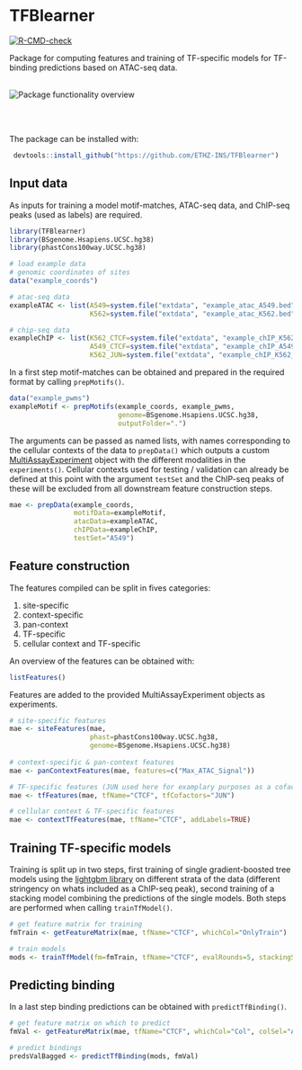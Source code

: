 # TFBlearner

 [![R-CMD-check](https://github.com/ETHZ-INS/TFBlearner/actions/workflows/r_cmd_check.yaml/badge.svg)](https://github.com/ETHZ-INS/TFBlearner/actions/workflows/r_cmd_check.yaml)
 
Package for computing features and training of TF-specific models for TF-binding predictions based on ATAC-seq data.
<br />
<br />

![*Package functionality overview*](./schemes/overview_small.png)   

<br />
<br />
     

 The package can be installed with: 

``` r
 devtools::install_github("https://github.com/ETHZ-INS/TFBlearner")
```

## Input data

As inputs for training a model motif-matches, ATAC-seq data, and ChIP-seq peaks (used as labels) are required.

``` r
library(TFBlearner)
library(BSgenome.Hsapiens.UCSC.hg38)
library(phastCons100way.UCSC.hg38)

# load example data
# genomic coordinates of sites
data("example_coords")

# atac-seq data
exampleATAC <- list(A549=system.file("extdata", "example_atac_A549.bed", package = "TFBlearner"),
                    K562=system.file("extdata", "example_atac_K562.bed", package = "TFBlearner"))

# chip-seq data
exampleChIP <- list(K562_CTCF=system.file("extdata", "example_chIP_K562_ctcf.tsv", package = "TFBlearner"),
                    A549_CTCF=system.file("extdata", "example_chIP_A549_ctcf.tsv", package = "TFBlearner"),
                    K562_JUN=system.file("extdata", "example_chIP_K562_jun.tsv", package = "TFBlearner"))
```

In a first step motif-matches can be obtained and prepared in the required format by calling `prepMotifs()`.

``` r
data("example_pwms")
exampleMotif <- prepMotifs(example_coords, example_pwms,
                           genome=BSgenome.Hsapiens.UCSC.hg38,
                           outputFolder=".")
```

The arguments can be passed as named lists, with names corresponding to the cellular contexts of the data to `prepData()` which outputs a custom [MultiAssayExperiment](https://www.bioconductor.org/packages/release/bioc/html/MultiAssayExperiment.html) object with the different modalities in the `experiments()`.
Cellular contexts used for testing / validation can already be defined at this point with the argument `testSet` and the ChIP-seq peaks of these will be excluded from all downstream feature construction steps.

``` r
mae <- prepData(example_coords,
                motifData=exampleMotif,
                atacData=exampleATAC,
                chIPData=exampleChIP,
                testSet="A549")
```

## Feature construction

The features compiled can be split in fives categories:            
1. site-specific       
2. context-specific          
3. pan-context        
4. TF-specific   
5. cellular context and TF-specific       

An overview of the features can be obtained with: 

``` r
listFeatures()
```

Features are added to the provided MultiAssayExperiment objects as experiments. 

``` r
# site-specific features
mae <- siteFeatures(mae, 
                    phast=phastCons100way.UCSC.hg38,
                    genome=BSgenome.Hsapiens.UCSC.hg38)
                    
# context-specific & pan-context features
mae <- panContextFeatures(mae, features=c("Max_ATAC_Signal"))

# TF-specific features (JUN used here for examplary purposes as a cofactor of CTCF)
mae <- tfFeatures(mae, tfName="CTCF", tfCofactors="JUN")

# cellular context & TF-specific features
mae <- contextTfFeatures(mae, tfName="CTCF", addLabels=TRUE)
```

## Training TF-specific models

Training is split up in two steps, first training of single gradient-boosted tree models using the [lightgbm library](https://lightgbm.readthedocs.io/en/stable/R/reference/) on different  strata of the data (different stringency on whats included as a ChIP-seq peak), second training of a stacking model combining the predictions of the single models.
Both steps are performed when calling `trainTfModel()`.

``` r
# get feature matrix for training
fmTrain <- getFeatureMatrix(mae, tfName="CTCF", whichCol="OnlyTrain")

# train models
mods <- trainTfModel(fm=fmTrain, tfName="CTCF", evalRounds=5, stackingStrat="wMean")
```

## Predicting binding

In a last step binding predictions can be obtained with `predictTfBinding()`.

``` r
# get feature matrix on which to predict
fmVal <- getFeatureMatrix(mae, tfName="CTCF", whichCol="Col", colSel="A549")

# predict bindings
predsValBagged <- predictTfBinding(mods, fmVal)
```


